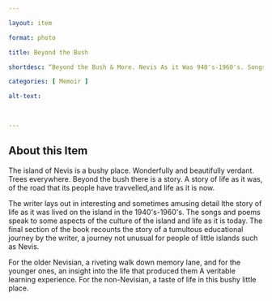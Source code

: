 ```yaml
--- 

layout: item 

format: photo 

title: Beyond the Bush

shortdesc: “Beyond the Bush & More. Nevis As it Was 940's-1960's. Songs & Poems About Life on Nevis. A Difficult Personal Journey.” 

categories: [ Memoir ] 

alt-text:  

 

--- 
```


## About this Item 

The island of Nevis is a bushy place. Wonderfully and beautifully verdant. Trees everywhere. Beyond the bush there is a story. A story of life as it was, of the road that its people have travvelled,and life as it is now.

The writer lays out in interesting and sometimes amusing detail lthe story of life as it was lived on the island in the 1940's-1960's. The songs and poems speak to some aspects of the culture of the island and life as it is today. The final section of the book recounts the story of a tumultous educational journey by the writer, a journey not unusual for people of little islands such as Nevis.

For the older Nevisian, a riveting walk down memory lane, and for the younger ones, an insight into the life that produced them A veritable learning experience. For the non-Nevisian, a taste of life in this bushy little place.
